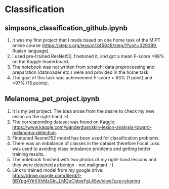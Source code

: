 # Classification

## simpsons_classification_github.ipynb
1. It was my first project that I made based on one home task of the MIPT online course (https://stepik.org/lesson/345648/step/1?unit=329389, Rusian language).
2. I used pre-trained ResNet50, finetuned it, and got a mean F-score >98% on the Kaggle leaderboard.
3. The notebook was not written from scratch: data preprocessing and preparation (dataloader etc.) were and provided in the home task. 
4. The goal of this task was achievement F-score > 83% (1 point) and >97% (15 points).

## Melanoma_pet_project.ipynb
1. It is my pet project. The idea arose from the desire to check my new lesion on the right-hand :-).
2. The corresponding dataset was found on Kaggle: https://www.kaggle.com/wanderdust/skin-lesion-analysis-toward-melanoma-detection. 
3. Finetuned Resnet152 model has been used for classification problems.
4. There was an imbalance of classes in the dataset therefore Focal Loss was used to avoiding class imbalance problems and getting better training results.
5. The notebook finished with two photos of my right-hand lessons and they were detected as benign - not malignant :-).  
6. Link to trained model from my google drive: https://drive.google.com/file/d/1-9BYpg4YkKXhMzGln_LMQpChbwFgL45w/view?usp=sharing

